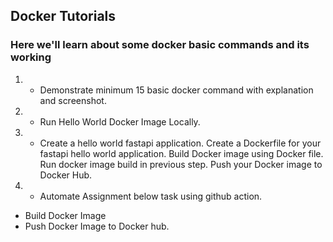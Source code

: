## Docker Tutorials
### Here we'll learn about some docker basic commands and its working

1. - Demonstrate minimum 15 basic docker command with explanation and screenshot.
2. - Run Hello World Docker Image Locally.
3. - Create a hello world fastapi application. Create a Dockerfile for your fastapi hello world application. Build Docker image using Docker file. Run docker image build in previous step. Push your Docker image to Docker Hub.
4. - Automate Assignment below task using github action.
- Build Docker Image
- Push Docker Image to Docker hub.